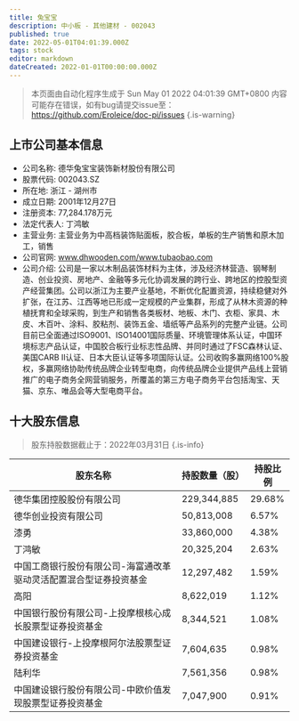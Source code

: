 ```yaml
---
title: 兔宝宝
description: 中小板 - 其他建材 - 002043
published: true
date: 2022-05-01T04:01:39.000Z
tags: stock
editor: markdown
dateCreated: 2022-01-01T00:00:00.000Z
---
```


> 本页面由自动化程序生成于 Sun May 01 2022 04:01:39 GMT+0800
> 内容可能存在错误，如有bug请提交issue至：https://github.com/Eroleice/doc-pi/issues
{.is-warning}

## 上市公司基本信息
- 公司名称: 德华兔宝宝装饰新材股份有限公司
- 股票代码: 002043.SZ
- 所在地: 浙江 - 湖州市
- 成立日期: 2001年12月27日
- 注册资本: 77,284.178万元
- 法定代表人: 丁鸿敏
- 主营业务: 主营业务为中高档装饰贴面板，胶合板，单板的生产销售和原木加工，销售
- 公司官网: www.dhwooden.com/www.tubaobao.com
- 公司介绍: 公司是一家以木制品装饰材料为主体，涉及经济林营造、钢琴制造、创业投资、房地产、金融等多元化协调发展的跨行业、跨地区的控股型资产经营集团。公司以浙江为主要产业基地，不断优化配置资源，持续稳健对外扩张，在江苏、江西等地已形成一定规模的产业集群，形成了从林木资源的种植抚育和全球采购，到生产和销售各类板材、地板、木门、衣柜、家具、木皮、木百叶、涂料、胶粘剂、装饰五金、墙纸等产品系列的完整产业链。公司目前已全面通过ISO9001、ISO14001国际质量、环境管理体系认证，中国环境标志产品认证，中国胶合板行业标志性品牌、并同时通过了FSC森林认证、美国CARB II认证、日本大臣认证等多项国际认证。公司收购多赢网络100%股权，多赢网络协助传统品牌企业转型电商，向传统品牌企业提供产品线上营销推广的电子商务全网营销服务，所覆盖的第三方电子商务平台包括淘宝、天猫、京东、唯品会等大型电商平台。


## 十大股东信息
> 股东持股数据截止于：2022年03月31日
{.is-info}

| 股东名称 | 持股数量（股） | 持股比例 |
| --- | --- | --- |
| 德华集团控股股份有限公司 | 229,344,885 | 29.68% |
| 德华创业投资有限公司 | 50,813,008 | 6.57% |
| 漆勇 | 33,860,000 | 4.38% |
| 丁鸿敏 | 20,325,204 | 2.63% |
| 中国工商银行股份有限公司-海富通改革驱动灵活配置混合型证券投资基金 | 12,297,482 | 1.59% |
| 高阳 | 8,622,019 | 1.12% |
| 中国银行股份有限公司-上投摩根核心成长股票型证券投资基金 | 8,344,521 | 1.08% |
| 中国建设银行-上投摩根阿尔法股票型证券投资基金 | 7,604,635 | 0.98% |
| 陆利华 | 7,561,356 | 0.98% |
| 中国建设银行股份有限公司-中欧价值发现股票型证券投资基金 | 7,047,900 | 0.91% |




